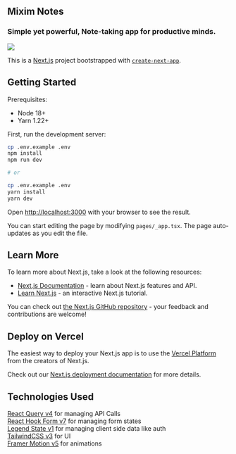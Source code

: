## Mixim Notes

### Simple yet powerful, Note-taking app for productive minds.

<img src="https://notes.mixim.cc/images/MiximDraftScreenshot.png" />
 
This is a [Next.js](https://nextjs.org/) project bootstrapped
with [`create-next-app`](https://github.com/vercel/next.js/tree/canary/packages/create-next-app).

## Getting Started

Prerequisites:

- Node 18+
- Yarn 1.22+

First, run the development server:

```bash
cp .env.example .env
npm install
npm run dev

# or

cp .env.example .env
yarn install
yarn dev
```

Open [http://localhost:3000](http://localhost:3000) with your browser to see the result.

You can start editing the page by modifying `pages/_app.tsx`. The page auto-updates as you edit the file.

## Learn More

To learn more about Next.js, take a look at the following resources:

- [Next.js Documentation](https://nextjs.org/docs) - learn about Next.js features and API.
- [Learn Next.js](https://nextjs.org/learn) - an interactive Next.js tutorial.

You can check out [the Next.js GitHub repository](https://github.com/vercel/next.js/) - your feedback and contributions
are welcome!

## Deploy on Vercel

The easiest way to deploy your Next.js app is to use
the [Vercel Platform](https://vercel.com/new?utm_medium=default-template&filter=next.js&utm_source=create-next-app&utm_campaign=create-next-app-readme)
from the creators of Next.js.

Check out our [Next.js deployment documentation](https://nextjs.org/docs/deployment) for more details.

## Technologies Used

[React Query v4](https://react-query.tanstack.com/overview) for managing API Calls \
[React Hook Form v7](https://react-hook-form.com/api) for managing form states \
[Legend State v1](https://legendapp.com/open-source/state/) for managing client side data like auth \
[TailwindCSS v3](https://tailwindcss.com/docs) for UI \
[Framer Motion v5](https://www.framer.com/docs/) for animations

